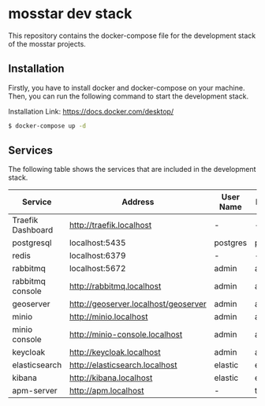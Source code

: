 # mosstar dev stack

This repository contains the docker-compose file for the development stack of the mosstar projects.

## Installation
Firstly, you have to install docker and docker-compose on your machine. Then, you can run the following command to start the development stack.

Installation Link: https://docs.docker.com/desktop/

```bash
$ docker-compose up -d
```

## Services
The following table shows the services that are included in the development stack.

| Service           | Address                              | User Name | Password   |
|-------------------|--------------------------------------|-----------|------------|
| Traefik Dashboard | http://traefik.localhost             | -         | -          |
| postgresql        | localhost:5435                       | postgres  | postgres   |
| redis             | localhost:6379                       | -         | -          |
| rabbitmq          | localhost:5672                       | admin     | admin123   |
| rabbitmq console  | http://rabbitmq.localhost            | admin     | admin123   |
| geoserver         | http://geoserver.localhost/geoserver | admin     | admin123   |
| minio             | http://minio.localhost               | admin     | admin123   |
| minio console     | http://minio-console.localhost       | admin     | admin123   |
| keycloak          | http://keycloak.localhost            | admin     | admin123   |
| elasticsearch     | http://elasticsearch.localhost       | elastic   | elastic123 |
| kibana            | http://kibana.localhost              | elastic   | elastic123 |
| apm-server        | http://apm.localhost                 | -         | token123   |

